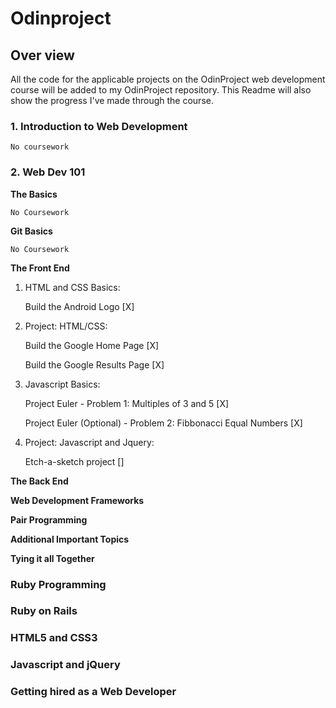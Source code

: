 # Odinproject

## Over view

All the code for the applicable projects on the OdinProject web development course will be added to my OdinProject repository.
This Readme will also show the progress I've made through the course.

### 1. Introduction to Web Development

    No coursework

### 2. Web Dev 101

**The Basics**

    No Coursework

**Git Basics**

    No Coursework

**The Front End**

1. HTML and CSS Basics:
    
    Build the Android Logo [X]  
            
2. Project: HTML/CSS:
    
    Build the Google Home Page [X]
        
    Build the Google Results Page [X]
           
3. Javascript Basics:
    
    Project Euler - Problem 1: Multiples of 3 and 5 [X]

    Project Euler (Optional) - Problem 2: Fibbonacci Equal Numbers [X]

4. Project: Javascript and Jquery:

    Etch-a-sketch project []
        
**The Back End**

**Web Development Frameworks**

**Pair Programming**

**Additional Important Topics**

**Tying it all Together**
        
        
### Ruby Programming

### Ruby on Rails

### HTML5 and CSS3

### Javascript and jQuery

### Getting hired as a Web Developer


